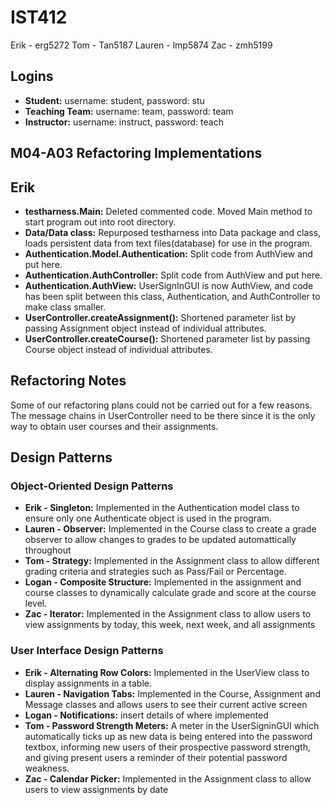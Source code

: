 # IST412
Erik - erg5272
Tom - Tan5187
Lauren - lmp5874
Zac - zmh5199

## Logins

- **Student:** username: student, password: stu
- **Teaching Team:** username: team, password: team
- **Instructor:** username: instruct, password: teach

## M04-A03 Refactoring Implementations

## Erik

- **testharness.Main:** Deleted commented code. Moved Main method to start program out into root directory.
- **Data/Data class:** Repurposed testharness into Data package and class, loads persistent data from text files(database) for use in the program.
- **Authentication.Model.Authentication:** Split code from AuthView and put here.
- **Authentication.AuthController:** Split code from AuthView and put here.
- **Authentication.AuthView:** UserSignInGUI is now AuthView, and code has been split between this class, Authentication, and AuthController to make class smaller.
- **UserController.createAssignment():** Shortened parameter list by passing Assignment object instead of individual attributes.
- **UserController.createCourse():** Shortened parameter list by passing Course object instead of individual attributes.

## Refactoring Notes

Some of our refactoring plans could not be carried out for a few reasons. The message chains in UserController need to be there since it is the only way to obtain user courses and their assignments.

## Design Patterns

### Object-Oriented Design Patterns

- **Erik - Singleton:** Implemented in the Authentication model class to ensure only one Authenticate object is used in the program.
- **Lauren - Observer:** Implemented in the Course class to create a grade observer to allow changes to grades to be updated automattically throughout
- **Tom - Strategy:** Implemented in the Assignment class to allow different grading criteria and strategies such as Pass/Fail or Percentage.
- **Logan - Composite Structure:** Implemented in the assignment and course classes to dynamically calculate grade and score at the course level.
- **Zac - Iterator:** Implemented in the Assignment class to allow users to view assignments by today, this week, next week, and all assignments

### User Interface Design Patterns

- **Erik - Alternating Row Colors:** Implemented in the UserView class to display assignments in a table.
- **Lauren - Navigation Tabs:** Implemented in the Course, Assignment and Message classes and allows users to see their current active screen
- **Logan - Notifications:** insert details of where implemented
- **Tom - Password Strength Meters:** A meter in the UserSigninGUI which automatically ticks up as new data is being entered into the password textbox, informing new users of their prospective password strength, and giving present users a reminder of their potential password weakness.
- **Zac - Calendar Picker:** Implemented in the Assignment class to allow users to view assignments by date
